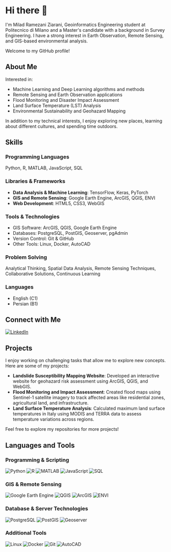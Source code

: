 # Hi there 👋
I'm Milad Ramezani Ziarani, Geoinformatics Engineering student at Politecnico di Milano and a Master's candidate with a background in Survey Engineering. I have a strong interest in Earth Observation, Remote Sensing, and GIS-based environmental analysis.

Welcome to my GitHub profile!

## About Me
Interested in:

- Machine Learning and Deep Learning algorithms and methods
- Remote Sensing and Earth Observation applications
- Flood Monitoring and Disaster Impact Assessment
- Land Surface Temperature (LST) Analysis
- Environmental Sustainability and Geohazard Mapping

In addition to my technical interests, I enjoy exploring new places, learning about different cultures, and spending time outdoors.

## Skills

### Programming Languages
Python, R, MATLAB, JavaScript, SQL

### Libraries & Frameworks
- **Data Analysis & Machine Learning**: TensorFlow, Keras, PyTorch
- **GIS and Remote Sensing**: Google Earth Engine, ArcGIS, QGIS, ENVI
- **Web Development**: HTML5, CSS3, WebGIS

### Tools & Technologies
- GIS Software: ArcGIS, QGIS, Google Earth Engine
- Databases: PostgreSQL, PostGIS, Geoserver, pgAdmin
- Version Control: Git & GitHub
- Other Tools: Linux, Docker, AutoCAD

### Problem Solving
Analytical Thinking, Spatial Data Analysis, Remote Sensing Techniques, Collaborative Solutions, Continuous Learning

### Languages
- English (C1)
- Persian (B1)

## Connect with Me
[![LinkedIn](https://img.shields.io/badge/LinkedIn-0A66C2?style=for-the-badge&logo=linkedin&logoColor=white)](https://www.linkedin.com/in/milad-ramezani-ziarani-299b23100/)

## Projects
I enjoy working on challenging tasks that allow me to explore new concepts. Here are some of my projects:

- **Landslide Susceptibility Mapping Website**: Developed an interactive website for geohazard risk assessment using ArcGIS, QGIS, and WebGIS.
- **Flood Monitoring and Impact Assessment**: Created flood maps using Sentinel-1 satellite imagery to track affected areas like residential zones, agricultural land, and infrastructure.
- **Land Surface Temperature Analysis**: Calculated maximum land surface temperatures in Italy using MODIS and TERRA data to assess temperature variations across regions.

Feel free to explore my repositories for more projects!

## Languages and Tools

### Programming & Scripting
![Python](https://img.shields.io/badge/Python-3776AB?style=for-the-badge&logo=python&logoColor=white)
![R](https://img.shields.io/badge/R-276DC3?style=for-the-badge&logo=r&logoColor=white)
![MATLAB](https://img.shields.io/badge/MATLAB-0076A8?style=for-the-badge&logo=mathworks&logoColor=white)
![JavaScript](https://img.shields.io/badge/JavaScript-F7DF1E?style=for-the-badge&logo=javascript&logoColor=black)
![SQL](https://img.shields.io/badge/SQL-4479A1?style=for-the-badge&logo=postgresql&logoColor=white)

### GIS & Remote Sensing
![Google Earth Engine](https://img.shields.io/badge/Google%20Earth%20Engine-34A853?style=for-the-badge&logo=google-earth&logoColor=white)
![QGIS](https://img.shields.io/badge/QGIS-3A8B3F?style=for-the-badge&logo=qgis&logoColor=white)
![ArcGIS](https://img.shields.io/badge/ArcGIS-007A87?style=for-the-badge&logo=esri&logoColor=white)
![ENVI](https://img.shields.io/badge/ENVI-007A87?style=for-the-badge&logo=hexagon&logoColor=white)

### Database & Server Technologies
![PostgreSQL](https://img.shields.io/badge/PostgreSQL-336791?style=for-the-badge&logo=postgresql&logoColor=white)
![PostGIS](https://img.shields.io/badge/PostGIS-4188C1?style=for-the-badge&logo=postgis&logoColor=white)
![Geoserver](https://img.shields.io/badge/Geoserver-48A484?style=for-the-badge&logo=geoserver&logoColor=white)

### Additional Tools
![Linux](https://img.shields.io/badge/Linux-FCC624?style=for-the-badge&logo=linux&logoColor=black)
![Docker](https://img.shields.io/badge/Docker-2496ED?style=for-the-badge&logo=docker&logoColor=white)
![Git](https://img.shields.io/badge/Git-F05032?style=for-the-badge&logo=git&logoColor=white)
![AutoCAD](https://img.shields.io/badge/AutoCAD-D70000?style=for-the-badge&logo=autodesk&logoColor=white)
